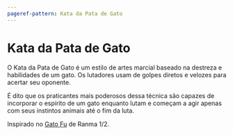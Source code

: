 ```yaml
---
pageref-pattern: Kata da Pata de Gato
---
```

# Kata da Pata de Gato

O Kata da Pata de Gato é um estilo de artes marcial baseado na destreza e habilidades de um gato. Os lutadores usam de golpes diretos e velozes para acertar seu oponente.

É dito que os praticantes mais poderosos dessa técnica são capazes de incorporar o espírito de um gato enquanto lutam e começam a agir apenas com seus instintos animais até o fim da luta.

Inspirado no [Gato Fu](https://ranma.fandom.com/wiki/Nekoken) de Ranma 1/2.
